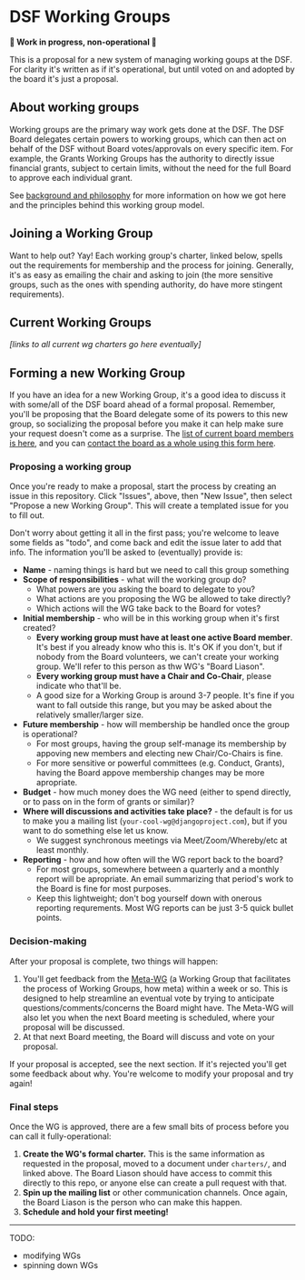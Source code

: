 # DSF Working Groups 

**🚧 Work in progress, non-operational 🚧**

This is a proposal for a new system of managing working goups at the DSF. For clarity it's written as if it's operational, but until voted on and adopted by the board it's just a proposal.

## About working groups

Working groups are the primary way work gets done at the DSF. The DSF Board delegates certain powers to working groups, which can then act on behalf of the DSF without Board votes/approvals on every specific item. For example, the Grants Working Groups has the authority to directly issue financial grants, subject to certain limits, without the need for the full Board to approve each individual grant.

See [background and philosophy](XXX) for more information on how we got here and the principles behind this working group model.

## Joining a Working Group

Want to help out? Yay! Each working group's charter, linked below, spells out the requirements for membership and the process for joining. Generally, it's as easy as emailing the chair and asking to join (the more sensitive groups, such as the ones with spending authority, do have more stingent requirements).

## Current Working Groups

*[links to all current wg charters go here eventually]*

## Forming a new Working Group

If you have an idea for a new Working Group, it's a good idea to discuss it with some/all of the DSF board ahead of a formal proposal. Remember, you'll be proposing that the Board delegate some of its powers to this new group, so socializing the proposal before you make it can help make sure your request doesn't come as a surprise. The [list of current board members is here](https://www.djangoproject.com/foundation/), and you can [contact the board as a whole using this form here](https://www.djangoproject.com/contact/foundation/).

### Proposing a working group

Once you're ready to make a proposal, start the process by creating an issue in this repository. Click "Issues", above, then "New Issue", then select "Propose a new Working Group". This will create a templated issue for you to fill out. 

Don't worry about getting it all in the first pass; you're welcome to leave some fields as "todo", and come back and edit the issue later to add that info. The information you'll be asked to (eventually) provide is:

- **Name** - naming things is hard but we need to call this group something
- **Scope of responsibilities** - what will the working group do?
  - What powers are you asking the board to delegate to you?
  - What actions are you proposing the WG be allowed to take directly?
  - Which actions will the WG take back to the Board for votes?
- **Initial membership** - who will be in this working group when it's first created?
  - **Every working group must have at least one active Board member**. It's best if you already know who this is. It's OK if you don't, but if nobody from the Board volunteers, we can't create your working group. We'll refer to this person as thw WG's "Board Liason".
  - **Every working group must have a Chair and Co-Chair**, please indicate who that'll be.
  - A good size for a Working Group is around 3-7 people. It's fine if you want to fall outside this range, but you may be asked about the relatively smaller/larger size.
- **Future membership** - how will membership be handled once the group is operational?
  - For most groups, having the group self-manage its membership by appoving new members and electing new Chair/Co-Chairs is fine.
  - For more sensitive or powerful committees (e.g. Conduct, Grants), having the Board appove membership changes may be more apropriate.
- **Budget** - how much money does the WG need (either to spend directly, or to pass on in the form of grants or similar)?
- **Where will discussions and activities take place?** - the default is for us to make you a mailing list (`your-cool-wg@djangoproject.com`), but if you want to do something else let us know.
  - We suggest synchronous meetings via Meet/Zoom/Whereby/etc at least monthly.
- **Reporting** - how and how often will the WG report back to the board?
  - For most groups, somewhere between a quarterly and a monthly report will be apropriate. An email summarizing that period's work to the Board is fine for most purposes.
  - Keep this lightweight; don't bog yourself down with onerous reporting requrements. Most WG reports can be just 3-5 quick bullet points.
  
### Decision-making
  
After your proposal is complete, two things will happen:

1. You'll get feedback from the [Meta-WG](XXX) (a Working Group that facilitates the process of Working Groups, how meta) within a week or so. This is designed to help streamline an eventual vote by trying to anticipate questions/comments/concerns the Board might have. The Meta-WG will also let you when the next Board meeting is scheduled, where your proposal will be discussed.
2. At that next Board meeting, the Board will discuss and vote on your proposal.

If your proposal is accepted, see the next section. If it's rejected you'll get some feedback about why. You're welcome to modify your proposal and try again!

### Final steps

Once the WG is approved, there are a few small bits of process before you can call it fully-operational:

1. **Create the WG's formal charter.** This is the same information as requested in the proposal, moved to a document under `charters/`, and linked above. The Board Liason should have access to commit this directly to this repo, or anyone else can create a pull request with that.
2. **Spin up the mailing list** or other communication channels. Once again, the Board Liason is the person who can make this happen.
3. **Schedule and hold your first meeting!**

---

TODO:
- modifying WGs
- spinning down WGs
